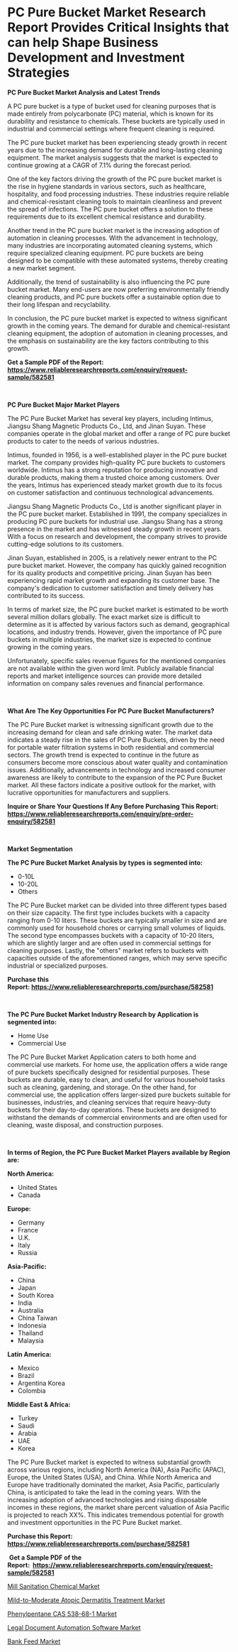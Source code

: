 <p><h1>PC Pure Bucket Market Research Report Provides Critical Insights that can help Shape Business Development and Investment Strategies</h1></p><p><strong>PC Pure Bucket Market Analysis and Latest Trends</strong></p>
<p><p>A PC pure bucket is a type of bucket used for cleaning purposes that is made entirely from polycarbonate (PC) material, which is known for its durability and resistance to chemicals. These buckets are typically used in industrial and commercial settings where frequent cleaning is required.</p><p>The PC pure bucket market has been experiencing steady growth in recent years due to the increasing demand for durable and long-lasting cleaning equipment. The market analysis suggests that the market is expected to continue growing at a CAGR of 7.1% during the forecast period.</p><p>One of the key factors driving the growth of the PC pure bucket market is the rise in hygiene standards in various sectors, such as healthcare, hospitality, and food processing industries. These industries require reliable and chemical-resistant cleaning tools to maintain cleanliness and prevent the spread of infections. The PC pure bucket offers a solution to these requirements due to its excellent chemical resistance and durability.</p><p>Another trend in the PC pure bucket market is the increasing adoption of automation in cleaning processes. With the advancement in technology, many industries are incorporating automated cleaning systems, which require specialized cleaning equipment. PC pure buckets are being designed to be compatible with these automated systems, thereby creating a new market segment.</p><p>Additionally, the trend of sustainability is also influencing the PC pure bucket market. Many end-users are now preferring environmentally friendly cleaning products, and PC pure buckets offer a sustainable option due to their long lifespan and recyclability.</p><p>In conclusion, the PC pure bucket market is expected to witness significant growth in the coming years. The demand for durable and chemical-resistant cleaning equipment, the adoption of automation in cleaning processes, and the emphasis on sustainability are the key factors contributing to this growth.</p></p>
<p><strong>Get a Sample PDF of the Report:&nbsp; <a href="https://www.reliableresearchreports.com/enquiry/request-sample/582581">https://www.reliableresearchreports.com/enquiry/request-sample/582581</a></strong></p>
<p>&nbsp;</p>
<p><strong>PC Pure Bucket Major Market Players</strong></p>
<p><p>The PC Pure Bucket Market has several key players, including Intimus, Jiangsu Shang Magnetic Products Co., Ltd, and Jinan Suyan. These companies operate in the global market and offer a range of PC pure bucket products to cater to the needs of various industries.</p><p>Intimus, founded in 1956, is a well-established player in the PC pure bucket market. The company provides high-quality PC pure buckets to customers worldwide. Intimus has a strong reputation for producing innovative and durable products, making them a trusted choice among customers. Over the years, Intimus has experienced steady market growth due to its focus on customer satisfaction and continuous technological advancements.</p><p>Jiangsu Shang Magnetic Products Co., Ltd is another significant player in the PC pure bucket market. Established in 1991, the company specializes in producing PC pure buckets for industrial use. Jiangsu Shang has a strong presence in the market and has witnessed steady growth in recent years. With a focus on research and development, the company strives to provide cutting-edge solutions to its customers.</p><p>Jinan Suyan, established in 2005, is a relatively newer entrant to the PC pure bucket market. However, the company has quickly gained recognition for its quality products and competitive pricing. Jinan Suyan has been experiencing rapid market growth and expanding its customer base. The company's dedication to customer satisfaction and timely delivery has contributed to its success.</p><p>In terms of market size, the PC pure bucket market is estimated to be worth several million dollars globally. The exact market size is difficult to determine as it is affected by various factors such as demand, geographical locations, and industry trends. However, given the importance of PC pure buckets in multiple industries, the market size is expected to continue growing in the coming years.</p><p>Unfortunately, specific sales revenue figures for the mentioned companies are not available within the given word limit. Publicly available financial reports and market intelligence sources can provide more detailed information on company sales revenues and financial performance.</p></p>
<p>&nbsp;</p>
<p><strong>What Are The Key Opportunities For PC Pure Bucket Manufacturers?</strong></p>
<p><p>The PC Pure Bucket market is witnessing significant growth due to the increasing demand for clean and safe drinking water. The market data indicates a steady rise in the sales of PC Pure Buckets, driven by the need for portable water filtration systems in both residential and commercial sectors. The growth trend is expected to continue in the future as consumers become more conscious about water quality and contamination issues. Additionally, advancements in technology and increased consumer awareness are likely to contribute to the expansion of the PC Pure Bucket market. All these factors indicate a positive outlook for the market, with lucrative opportunities for manufacturers and suppliers.</p></p>
<p><strong>Inquire or Share Your Questions If Any Before Purchasing This Report: <a href="https://www.reliableresearchreports.com/enquiry/pre-order-enquiry/582581">https://www.reliableresearchreports.com/enquiry/pre-order-enquiry/582581</a></strong></p>
<p>&nbsp;</p>
<p><strong>Market Segmentation</strong></p>
<p><strong>The PC Pure Bucket Market Analysis by types is segmented into:</strong></p>
<p><ul><li>0-10L</li><li>10-20L</li><li>Others</li></ul></p>
<p><p>The PC Pure Bucket market can be divided into three different types based on their size capacity. The first type includes buckets with a capacity ranging from 0-10 liters. These buckets are typically smaller in size and are commonly used for household chores or carrying small volumes of liquids. The second type encompasses buckets with a capacity of 10-20 liters, which are slightly larger and are often used in commercial settings for cleaning purposes. Lastly, the "others" market refers to buckets with capacities outside of the aforementioned ranges, which may serve specific industrial or specialized purposes.</p></p>
<p><strong>Purchase this Report:&nbsp;<a href="https://www.reliableresearchreports.com/purchase/582581">https://www.reliableresearchreports.com/purchase/582581</a></strong></p>
<p>&nbsp;</p>
<p><strong>The PC Pure Bucket Market Industry Research by Application is segmented into:</strong></p>
<p><ul><li>Home Use</li><li>Commercial Use</li></ul></p>
<p><p>The PC Pure Bucket Market Application caters to both home and commercial use markets. For home use, the application offers a wide range of pure buckets specifically designed for residential purposes. These buckets are durable, easy to clean, and useful for various household tasks such as cleaning, gardening, and storage. On the other hand, for commercial use, the application offers larger-sized pure buckets suitable for businesses, industries, and cleaning services that require heavy-duty buckets for their day-to-day operations. These buckets are designed to withstand the demands of commercial environments and are often used for cleaning, waste disposal, and construction purposes.</p></p>
<p>&nbsp;</p>
<p><strong>In terms of Region, the PC Pure Bucket Market Players available by Region are:</strong></p>
<p>
    <p> <strong> North America: </strong>
        <ul>
            <li>United States</li>
            <li>Canada</li>
        </ul>
        </p> 
    <p> <strong> Europe: </strong>
        <ul>
            <li>Germany</li>
            <li>France</li>
            <li>U.K.</li>
            <li>Italy</li>
            <li>Russia</li>
        </ul>
        </p> 
    <p> <strong> Asia-Pacific: </strong>
        <ul>
            <li>China</li>
            <li>Japan</li>
            <li>South Korea</li>
            <li>India</li>
            <li>Australia</li>
            <li>China Taiwan</li>
            <li>Indonesia</li>
            <li>Thailand</li>
            <li>Malaysia</li>
        </ul>
        </p> 
    <p> <strong> Latin America: </strong>
        <ul>
            <li>Mexico</li>
            <li>Brazil</li>
            <li>Argentina Korea</li>
            <li>Colombia</li>
        </ul>
        </p> 
    <p> <strong> Middle East & Africa: </strong>
        <ul>
            <li>Turkey</li>
            <li>Saudi</li>
            <li>Arabia</li>
            <li>UAE</li>
            <li>Korea</li>
        </ul>
    </p>
    </p>
<p><p>The PC Pure Bucket market is expected to witness substantial growth across various regions, including North America (NA), Asia Pacific (APAC), Europe, the United States (USA), and China. While North America and Europe have traditionally dominated the market, Asia Pacific, particularly China, is anticipated to take the lead in the coming years. With the increasing adoption of advanced technologies and rising disposable incomes in these regions, the market share percent valuation of Asia Pacific is projected to reach XX%. This indicates tremendous potential for growth and investment opportunities in the PC Pure Bucket market.</p></p>
<p><strong>Purchase this Report: <a href="https://www.reliableresearchreports.com/purchase/582581">https://www.reliableresearchreports.com/purchase/582581</a></strong></p>
<p>&nbsp;<strong>Get a Sample PDF of the Report:&nbsp;&nbsp;<a href="https://www.reliableresearchreports.com/enquiry/request-sample/582581">https://www.reliableresearchreports.com/enquiry/request-sample/582581</a></strong></p>
<p><strong></strong></p>
<p><p><a href="https://www.linkedin.com/pulse/mill-sanitation-chemical-market-size-share-amp-trends/">Mill Sanitation Chemical Market</a></p><p><a href="https://www.linkedin.com/pulse/mild-to-moderate-atopic-dermatitis-treatment-market-size/">Mild-to-Moderate Atopic Dermatitis Treatment Market</a></p><p><a href="https://github.com/aasishrp01/Market-Research-Report-List-1/blob/main/phenylpentane-cas-538-68-1-market.md">Phenylpentane CAS 538-68-1 Market</a></p><p><a href="https://medium.com/@bulk.cream.roll/legal-document-automation-software-market-research-report-its-history-and-forecast-2023-to-2030-0a52e02867dc">Legal Document Automation Software Market</a></p><p><a href="https://medium.com/@cite.teach.super/bank-feed-market-analysis-its-cagr-market-segmentation-and-global-industry-overview-34f9c546a0d3">Bank Feed Market</a></p></p>
